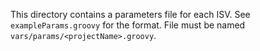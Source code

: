 This directory contains a parameters file for each ISV. See `exampleParams.groovy` for the format. File must be named `vars/params/<projectName>.groovy`.
